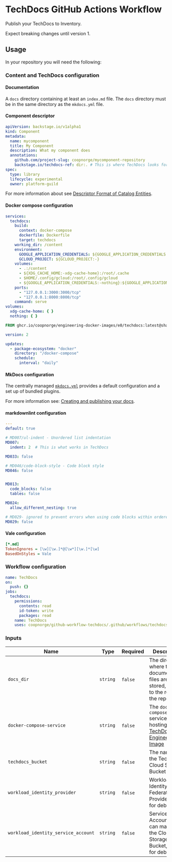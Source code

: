 # TechDocs GitHub Actions Workflow

Publish your TechDocs to Inventory.

Expect breaking changes until version 1.

## Usage

In your repository you will need the following:

### Content and TechDocs configuration

#### Documentation

A `docs` directory containing at least an `index.md` file. The `docs` directory
must be in the same directory as the `mkdocs.yml` file.

#### Component descriptor

```yaml title="catalog-info.yaml"
apiVersion: backstage.io/v1alpha1
kind: Component
metadata:
  name: mycomponent
  title: My Component
  description: What my component does
  annotations:
    github.com/project-slug: coopnorge/mycomponent-repository
    backstage.io/techdocs-ref: dir:. # This is where TechDocs looks for mkdocs.yml
spec:
  type: library
  lifecycle: experimental
  owner: platform-guild
```

For more information about see [Descriptor Format of Catalog Entities].

#### Docker compose configuration

```yaml title="docker-compose.yaml"
services:
  techdocs:
    build:
      context: docker-compose
      dockerfile: Dockerfile
      target: techdocs
    working_dir: /content
    environment:
      GOOGLE_APPLICATION_CREDENTIALS: ${GOOGLE_APPLICATION_CREDENTIALS:-}
      GCLOUD_PROJECT: ${GCLOUD_PROJECT:-}
    volumes:
      - .:/content
      - ${XDG_CACHE_HOME:-xdg-cache-home}:/root/.cache
      - $HOME/.config/gcloud:/root/.config/gcloud
      - ${GOOGLE_APPLICATION_CREDENTIALS:-nothing}:${GOOGLE_APPLICATION_CREDENTIALS:-/tmp/empty-GOOGLE_APPLICATION_CREDENTIALS}
    ports:
      - "127.0.0.1:3000:3000/tcp"
      - "127.0.0.1:8000:8000/tcp"
    command: serve
volumes:
  xdg-cache-home: { }
  nothing: { }
```

```Dockerfile title="docker-compose/Dockerfile"
FROM ghcr.io/coopnorge/engineering-docker-images/e0/techdocs:latest@sha256:1216b9a8944a5e8d24a7c878209748430140eee33f03e2b12c89d2216a21d924 as techdocs
```

```yaml title=".github/dependabot.yml"
version: 2

updates:
  - package-ecosystem: "docker"
    directory: "/docker-compose"
    schedule:
      interval: "daily"
```

#### MkDocs configuration

The centrally managed
[`mkdocs.yml`](https://github.com/coopnorge/engineering-docker-images/blob/main/images/techdocs/context/mkdocs.yml)
provides a default configuration and a set up of bundled plugins.

For more information see: [Creating and publishing your docs].

#### markdownlint configuration

```yaml title=".markdownlint.yaml"
---
default: true

# MD007/ul-indent - Unordered list indentation
MD007:
  indent: 2  # This is what works in TechDocs

MD033: false

# MD046/code-block-style - Code block style
MD046: false


MD013:
  code_blocks: false
  tables: false

MD024:
  allow_different_nesting: true

# MD029- ignored to prevent errors when using code blocks within ordered lists
MD029: false
```

#### Vale configuration

```ini title=".vale.ini"
[*.md]
TokenIgnores = [\w][\w.]*@[\w*][\w.]*[\w]
BasedOnStyles = Vale
```

### Workflow configuration

```yaml title=".github/workflows/techdocs.yaml"
name: TechDocs
on:
  push: {}
jobs:
  techdocs:
    permissions:
      contents: read
      id-token: write
      packages: read
    name: TechDocs
    uses: coopnorge/github-workflow-techdocs/.github/workflows/techdocs.yaml@v0
```

### Inputs

<!-- markdownlint-disable MD013 -->
| Name                                | Type     | Required | Description                                                                                    | Default Value                                                                                             |
|-------------------------------------|----------|----------|------------------------------------------------------------------------------------------------|-----------------------------------------------------------------------------------------------------------|
| `docs_dir`                          | `string` | `false`  | The directory where the documentation files are stored, relative to the root of the repository | `docs/`                                                                                                   |
| `docker-compose-service`            | `string` | `false`  | The `docker compose` service hosting the [TechDocs Engineering Image]                          | `techdocs`                                                                                                |
| `techdocs_bucket`                   | `string` | `false`  | The name of the TechDocs Cloud Storage Bucket                                                  | `coop-techdocs-backstage-production-44f7`                                                                 |
| `workload_identity_provider`        | `string` | `false`  | Workload Identity Federation Provider, used for debugging                                      | `projects/1063410054216/locations/global/workloadIdentityPools/techdocs-pool/providers/techdocs-provider` |
| `workload_identity_service_account` | `string` | `false`  | Service Account that can managed the Cloud Storage Bucket, used for debugging                  | `techdocs-publisher@backstage-production-44f7.iam.gserviceaccount.com`                                    |
<!-- markdownlint-enable MD013 -->

[Creating and publishing your docs]: https://backstage.io/docs/features/techdocs/creating-and-publishing
[Descriptor Format of Catalog Entities]: https://backstage.io/docs/features/software-catalog/descriptor-format
[TechDocs Engineering Image]: https://github.com/coopnorge/engineering-docker-images/tree/main/images/techdocs
